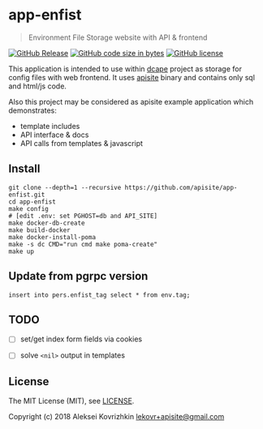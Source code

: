 # app-enfist
> Environment File Storage website with API &amp; frontend

[![GitHub Release][gr1]][gr2]
 [![GitHub code size in bytes][sz]]()
 [![GitHub license][gl1]][gl2]

[gr1]: https://img.shields.io/github/release/apisite/app-enfist/all.svg
[gr2]: https://github.com/apisite/app-enfist/releases
[sz]: https://img.shields.io/github/languages/code-size/apisite/app-enfist.svg
[gl1]: https://img.shields.io/github/license/apisite/app-enfist.svg
[gl2]: LICENSE

This application is intended to use within [dcape](https://github.com/dopos/dcape) project as storage for config files with web frontend.
It uses [apisite](https://github.com/apisite/apisite) binary and contains only sql and html/js code.

Also this project may be considered as apisite example application which demonstrates:

* template includes
* API interface & docs
* API calls from templates & javascript

## Install

```
git clone --depth=1 --recursive https://github.com/apisite/app-enfist.git
cd app-enfist
make config
# [edit .env: set PGHOST=db and API_SITE]
make docker-db-create
make build-docker
make docker-install-poma
make -s dc CMD="run cmd make poma-create"
make up
```

## Update from pgrpc version

```
insert into pers.enfist_tag select * from env.tag;
```

## TODO

* [ ] set/get index form fields via cookies
* [ ] solve `<nil>` output in templates


## License

The MIT License (MIT), see [LICENSE](LICENSE).

Copyright (c) 2018 Aleksei Kovrizhkin <lekovr+apisite@gmail.com>

